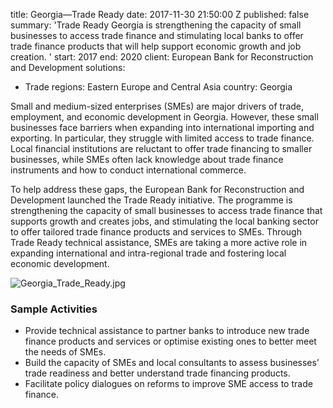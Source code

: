
title: Georgia—Trade Ready
date: 2017-11-30 21:50:00 Z
published: false
summary: 'Trade Ready Georgia is strengthening the capacity of small businesses to
  access trade finance and stimulating local banks to offer trade finance products
  that will help support economic growth and job creation. '
start: 2017
end: 2020
client: European Bank for Reconstruction and Development
solutions:
- Trade
regions: Eastern Europe and Central Asia
country: Georgia


Small and medium-sized enterprises (SMEs) are major drivers of trade, employment, and economic development in Georgia. However, these small businesses face barriers when expanding into international importing and exporting. In particular, they struggle with limited access to trade finance. Local financial institutions are reluctant to offer trade financing to smaller businesses, while SMEs often lack knowledge about trade finance instruments and how to conduct international commerce.

To help address these gaps, the European Bank for Reconstruction and Development launched the Trade Ready initiative. The programme is strengthening the capacity of small businesses to access trade finance that supports growth and creates jobs, and stimulating the local banking sector to offer tailored trade finance products and services to SMEs. Through Trade Ready technical assistance, SMEs are taking a more active role in expanding international and intra-regional trade and fostering local economic development.

![Georgia_Trade_Ready.jpg](/uploads/Georgia_Trade_Ready.jpg)

### Sample Activities

* Provide technical assistance to partner banks to introduce new trade finance products and services or optimise existing ones to better meet the needs of SMEs.
* Build the capacity of SMEs and local consultants to assess businesses’ trade readiness and better understand trade financing products.
* Facilitate policy dialogues on reforms to improve SME access to trade finance.

